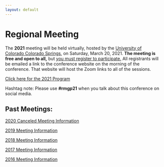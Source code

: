 ```yaml
---
layout: default
---
```


# Regional Meeting

The **2021** meeting will be held virtually, hosted by the [University of Colorado Colorado Springs](https://www.uccs.edu/), on Saturday, March 20, 2021. **The meeting is free and open to all,** but [you must register to participate.](https://www.cvent.com/d/kjq0q3) All registrants will be emailed a link to the conference website on the morning of the conference. That website will host the Zoom links to all of the sessions.

[Click here for the 2021 Program](https://iliff.github.io/rmgp/meeting_2021_program.pdf) 

Hashtag note: Please use **#rmgp21** when you talk about this conference on social media.

## Past Meetings: 

[2020 Canceled Meeting Information](https://iliff.github.io/rmgp/meeting_2020.html)

[2019 Meeting Information](https://iliff.github.io/rmgp/meeting_2019.html)

[2018 Meeting Information](https://religion.byu.edu/rmgp)

[2017 Meeting Information](https://iliff.github.io/rmgp/meeting_2017.html)

[2016 Meeting Information](https://iliff.github.io/rmgp/meeting_2016.html)

